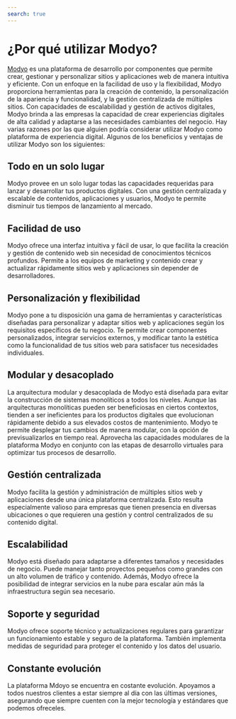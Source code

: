 ```yaml
---
search: true
---
```


# ¿Por qué utilizar Modyo?

[Modyo](https://www.modyo.com) es una plataforma de desarrollo por componentes que permite crear, gestionar y personalizar sitios y aplicaciones web de
manera intuitiva y eficiente. Con un enfoque en la facilidad de uso y la flexibilidad, Modyo proporciona herramientas
para la creación de contenido, la personalización de la apariencia y funcionalidad, y la gestión centralizada de
múltiples sitios. Con capacidades de escalabilidad y gestión de activos digitales, Modyo brinda a las empresas la
capacidad de crear experiencias digitales de alta calidad y adaptarse a las necesidades cambiantes del negocio.
Hay varias razones por las que alguien podría considerar utilizar Modyo como plataforma de experiencia digital. Algunos
de los beneficios y ventajas de utilizar Modyo son los siguientes:

## Todo en un solo lugar

Modyo provee en un solo lugar todas las capacidades requeridas para lanzar y desarrollar tus productos digitales. Con
una gestión centralizada y escalable de contenidos, aplicaciones y usuarios, Modyo te permite disminuir tus tiempos de
lanzamiento al mercado.

## Facilidad de uso

Modyo ofrece una interfaz intuitiva y fácil de usar, lo que facilita la creación y gestión de
contenido web sin necesidad de conocimientos técnicos profundos. Permite a los equipos de marketing y contenido crear
y actualizar rápidamente sitios web y aplicaciones sin depender de desarrolladores.

## Personalización y flexibilidad

Modyo pone a tu disposición una gama de herramientas y características diseñadas para personalizar y adaptar sitios web
y aplicaciones según los requisitos específicos de tu negocio. Te permite crear componentes personalizados, integrar
servicios externos, y modificar tanto la estética como la funcionalidad de tus sitios web para satisfacer tus
necesidades individuales.

## Modular y desacoplado

La arquitectura modular y desacoplada de Modyo está diseñada para evitar la construcción de sistemas monolíticos a todos
los niveles. Aunque las arquitecturas monolíticas pueden ser beneficiosas en ciertos contextos, tienden a ser
ineficientes para los productos digitales que evolucionan rápidamente debido a sus elevados costos de mantenimiento.
Modyo te permite desplegar tus cambios de manera modular, con la opción de previsualizarlos en tiempo real. Aprovecha
las capacidades modulares de la plataforma Modyo en conjunto con las etapas de desarrollo virtuales para optimizar tus
procesos de desarrollo.

## Gestión centralizada

Modyo facilita la gestión y administración de múltiples sitios web y aplicaciones desde una única plataforma
centralizada. Esto resulta especialmente valioso para empresas que tienen presencia en diversas ubicaciones o que
requieren una gestión y control centralizados de su contenido digital.

## Escalabilidad

Modyo está diseñado para adaptarse a diferentes tamaños y necesidades de negocio. Puede manejar
tanto proyectos pequeños como grandes con un alto volumen de tráfico y contenido. Además, Modyo ofrece la posibilidad
de integrar servicios en la nube para escalar aún más la infraestructura según sea necesario.

## Soporte y seguridad

Modyo ofrece soporte técnico y actualizaciones regulares para garantizar un funcionamiento
estable y seguro de la plataforma. También implementa medidas de seguridad para proteger el contenido y los datos del
usuario.

## Constante evolución

La plataforma Mdoyo se encuentra en costante evolución. Apoyamos a todos nuestros clientes a estar siempre al día con
las últimas versiones, asegurando que siempre cuenten con la mejor tecnología y estándares que podemos ofreceles.